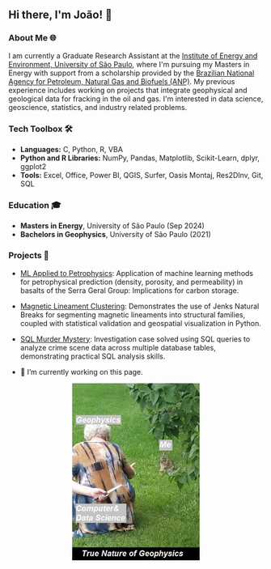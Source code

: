 ## Hi there, I'm João! 👋

### About Me 🌐
I am currently a Graduate Research Assistant at the [Institute of Energy and Environment, University of São Paulo](https://www.iee.usp.br/), where I'm pursuing my Masters in Energy with support from a scholarship provided by the [Brazilian National Agency for Petroleum, Natural Gas and Biofuels (ANP)](https://www.gov.br/anp/en/access-information/what-is-anp/what-is-anp). My previous experience includes working on projects that integrate geophysical and geological data for fracking in the oil and gas. I'm interested in data science, geoscience, statistics, and industry related problems.

### Tech Toolbox 🛠️
- **Languages:** C, Python, R, VBA
- **Python and R Libraries:** NumPy, Pandas, Matplotlib, Scikit-Learn, dplyr, ggplot2
- **Tools:** Excel, Office, Power BI, QGIS, Surfer, Oasis Montaj, Res2DInv, Git, SQL

### Education 🎓
- **Masters in Energy**, University of São Paulo (Sep 2024)
- **Bachelors in Geophysics**, University of São Paulo (2021)

### Projects 🚀
- [ML Applied to Petrophysics](https://github.com/jp-alves/ml_basalts_ccs/tree/main): Application of machine learning methods for petrophysical prediction (density, porosity, and permeability) in basalts of the Serra Geral Group: Implications for carbon storage.
- [Magnetic Lineament Clustering](https://github.com/jp-alves/LineamentsJNB): Demonstrates the use of Jenks Natural Breaks for segmenting magnetic lineaments into structural families, coupled with statistical validation and geospatial visualization in Python.
- [SQL Murder Mystery](https://github.com/jp-alves/SQL_Murder_Mystery): Investigation case solved using SQL queries to analyze crime scene data across multiple database tables, demonstrating practical SQL analysis skills.

- 🔭 I’m currently working on this page.

<div align="center">
	<img src="https://github.com/jp-alves/jp-alves/blob/main/Images/geo_meme.jpg" height="350">
</div>
